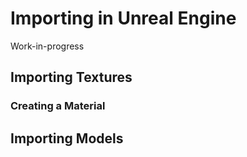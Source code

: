 # Importing in Unreal Engine

Work-in-progress

<!-- Import: https://docs.unrealengine.com/5.1/en-US/artist-quick-start-in-unreal-engine/ -->
<!-- Default material: https://docs.unrealengine.com/5.1/en-US/artist-quick-start-in-unreal-engine/#settinganactor'sdefaultmaterial -->

<!-- Collision: https://docs.unrealengine.com/5.1/en-US/setting-up-collisions-with-static-meshes-in-unreal-engine/ -->

## Importing Textures

### Creating a Material

## Importing Models
